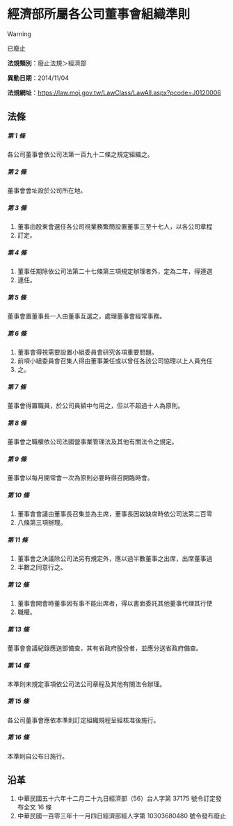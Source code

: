 # 經濟部所屬各公司董事會組織準則


> [!WARNING]
> 已廢止


**法規類別**：廢止法規＞經濟部

**異動日期**：2014/11/04  

**法規網址**：https://law.moj.gov.tw/LawClass/LawAll.aspx?pcode=J0120006



## 法條
##### 第 1 條
各公司董事會依公司法第一百九十二條之規定組織之。

##### 第 2 條
董事會會址設於公司所在地。

##### 第 3 條
1. 董事由股東會選任各公司視業務繁簡設置董事三至十七人，以各公司章程
1. 訂定。

##### 第 4 條
1. 董事任期除依公司法第二十七條第三項規定辦理者外，定為二年，得連選
1. 連任。

##### 第 5 條
董事會置董事長一人由董事互選之，處理董事會經常事務。

##### 第 6 條
1. 董事會得視需要設置小組委員會研究各項重要問題。
1. 前項小組委員會召集人得由董事兼任或以曾任各該公司協理以上人員充任
1. 之。

##### 第 7 條
董事會得置職員，於公司員額中勻用之，但以不超過十人為原則。

##### 第 8 條
董事會之職權依公司法國營事業管理法及其他有關法令之規定。

##### 第 9 條
董事會以每月開常會一次為原則必要時得召開臨時會。

##### 第 10 條
1. 董事會會議由董事長召集並為主席，董事長因故缺席時依公司法第二百零
1. 八條第三項辦理。

##### 第 11 條
1. 董事會之決議除公司法另有規定外，應以過半數董事之出席，出席董事過
1. 半數之同意行之。

##### 第 12 條
1. 董事會開會時董事因有事不能出席者，得以書面委託其他董事代理其行使
1. 職權。

##### 第 13 條
董事會會議紀錄應送部備查，其有省政府股份者，並應分送省政府備查。

##### 第 14 條
本準則未規定事項依公司法公司章程及其他有關法令辦理。

##### 第 15 條
各公司董事會應依本準則訂定組織規程呈經核准後施行。

##### 第 16 條
本準則自公布日施行。

## 沿革
1. 中華民國五十六年十二月二十九日經濟部（56）台人字第 37175  號令訂定發布全文 16 條
1. 中華民國一百零三年十一月四日經濟部經人字第 10303680480  號令發布廢止
